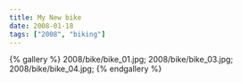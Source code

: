 ```yaml
---
title: My New bike
date: 2008-01-18
tags: ["2008", "biking"]
---
```

{% gallery %} 
2008/bike/bike_01.jpg;
2008/bike/bike_03.jpg;
2008/bike/bike_04.jpg;
{% endgallery %}
